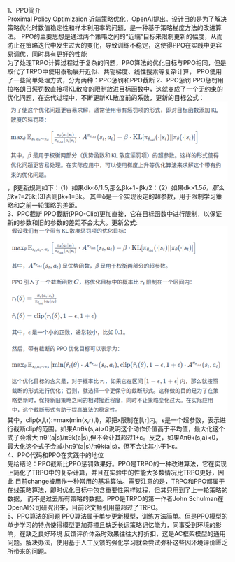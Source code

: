 1、PPO简介  
Proximal Policy Optimizaion 近端策略优化，OpenAI提出。设计目的是为了解决策略优化时数值稳定性和样本利用率的问题，是一种基于策略梯度方法的改进算法。
PPO的主要思想是通过两个策略之间的“近端”目标来限制更新的幅度，从而防止在策略迭代中发生过大的变化，导致训练不稳定，这使得PPO在实践中更容易调优，同时具有更好的性能   
为了处理TRPO计算过程过于复杂的问题，PPO算法的优化目标与PPO相同，但是取代了TRPO中使用泰勒展开近似、共轭梯度、线性搜索等复杂计算，
PPO使用了一些简单处理方式，分为两种：PPO惩罚和PPO截断
2、PPO惩罚
PPO惩罚用拉格朗日惩罚数直接将KL散度的限制放进目标函数中，这就变成了一个无约束的优化问题，在迭代过程中，不断更新KL散度前的系数，更新的目标公式：
![PPO惩罚项.png](PPO惩罚项.png)，β更新规则如下：（1）如果dk<δ/1.5,那么βk+1=βk/2：（2）如果dk>1.5*δ，那么βk+1=2*βk;(3)否则βk+1=βk。
其中δ是一个实现设定的超参数，用于限制学习策略和之前一轮策略的差距。  
3、PPO截断
PPO截断(PPO-Clip)更加直接，它在目标函数中进行限制，以保证新的参数和旧的参数的差距不会太大。更新公式:![PPO截断.png](PPO截断.png)
其中，clip(x,l,r):=max(min(x,r),l)，即把x限制在[l,r]内。ε是一个超参数，表示进行截断clip的范围。如果Aπθk(s,a)>0说明这个动作价值高于平均值，最大化这个式子会增大
πθ'(a|s)/πθk(a|s),但不会让其超过1+ε。反之，如果Aπθk(s,a)<0，最大化这个式子会减小πθ'(a|s)/πθk(a|s)，但不会让其小于1-ε。   
4、PPO代码和PPO在实践中的地位  
先给结论：PPO截断比PPO惩罚效果好。PPO是TRPO的一种改进算法，它在实现上简化了TRPO中的复杂计算，并且在实验中的性能大多数情况比TRPO更好，因此
目前change被用作一种常用的基准算法。需要注意的是，TRPO和PPO都属于在线策略算法，即时优化目标中包含重要性采样过程，但其只用到了上一轮策略的数据，
而不是过去所有策略的数据。PPO是TRPO的第一作者John Schulman在OpenAI公司研究出来，目前论文额引用量超过了TRPO。  
5、PPO算法的问题
    PPO算法属于单步更新模型，训练方法简单。但是PPO模型的单步学习的特点使得模型更加莽撞且缺乏长远策略记忆能力，同事受到环境的影响，在缺乏良好环境
    反馈评价体系时效果往往大打折扣，这是AC框架模型的通用问题。解决办法，使用基于人工反馈的强化学习就会尝试弥补这些因环境评价匮乏所带来的问题。